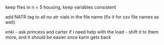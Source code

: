 
keep flies in n = 5 housing, keep variables consistent

add NATR tag to all no atr vials in the file name (fix it for csv file names as well)

enki - ask princess and carter if i need help with the load - shift it to them more, and it should be easier once karin gets back